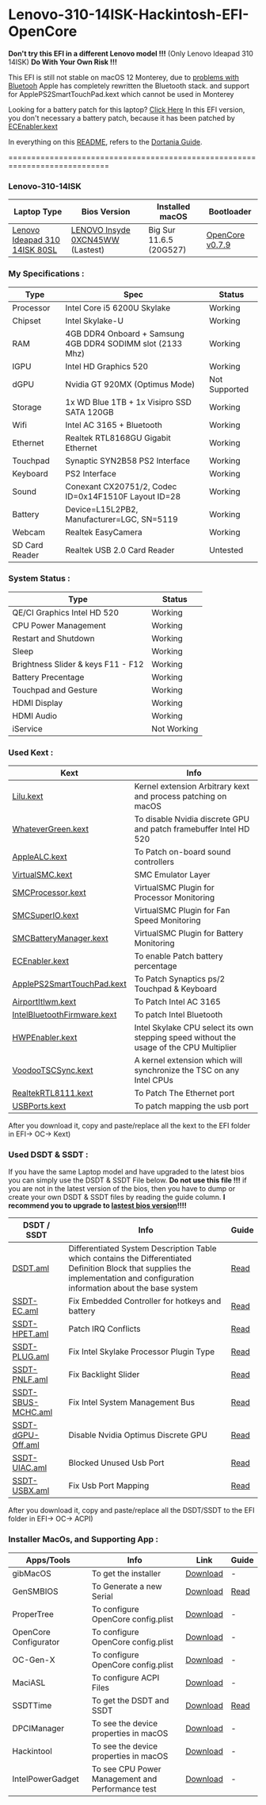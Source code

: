 # Lenovo-310-14ISK-Hackintosh-EFI-OpenCore

**Don't try this EFI in a different Lenovo model !!!** (Only Lenovo Ideapad 310 14ISK) **Do With Your Own Risk !!!**

This EFI is still not stable on macOS 12 Monterey, due to [problems with Bluetooh](https://dortania.github.io/OpenCore-Install-Guide/extras/monterey.html#bluetooth) Apple has completely rewritten the Bluetooth stack. and support for ApplePS2SmartTouchPad.kext which cannot be used in Monterey

Looking for a battery patch for this laptop? [Click Here](https://github.com/xkhoir/Lenovo-310-14ISK-Hackintosh-EFI-OpenCore/blob/main/Battery_Patch.md) In this EFI version, you don't necessary a battery patch, because it has been patched by [ECEnabler.kext](https://github.com/1Revenger1/ECEnabler/releases)

In everything on this [README](xkhoir/Lenovo-310-14ISK-Hackintosh-EFI-OpenCore/README.md), refers to the [Dortania Guide](https://dortania.github.io/getting-started/).

============================================================================

### Lenovo-310-14ISK 

| Laptop Type | Bios Version | Installed macOS | Bootloader |
| ----------- | ----------- | ----------- | ----------- | 
| [Lenovo Ideapad 310 14ISK 80SL](https://pcsupport.lenovo.com/id/id/products/laptops-and-netbooks/300-series/310-14isk/80sl/?linkTrack=Homepage%3ABody_Search%20Products&searchType=4&keyWordSearch=310-14ISK%20Laptop%20%28ideapad%29%20-%20Type%2080SL) | [LENOVO Insyde 0XCN45WW](https://pcsupport.lenovo.com/id/id/products/laptops-and-netbooks/300-series/310-14isk/80sl/downloads/driver-list/component?name=BIOS) (Lastest)| Big Sur 11.6.5 (20G527) | [OpenCore v0.7.9](https://github.com/acidanthera/OpenCorePkg/releases) |

### My Specifications :

| Type | Spec | Status |
| ----------- | ----------- | ----------- |
| Processor | Intel Core i5 6200U Skylake | Working |
| Chipset | Intel Skylake-U | Working |
| RAM | 4GB DDR4 Onboard + Samsung 4GB DDR4 SODIMM slot (2133 Mhz) | Working |
| IGPU | Intel HD Graphics 520 | Working |
| dGPU | Nvidia GT 920MX (Optimus Mode) | Not Supported |
| Storage | 1x WD Blue 1TB + 1x Visipro SSD SATA 120GB | Working |
| Wifi | Intel AC 3165 + Bluetooth | Working |
| Ethernet | Realtek RTL8168GU Gigabit Ethernet | Working |
| Touchpad | Synaptic SYN2B58 PS2 Interface | Working |
| Keyboard | PS2 Interface | Working |
| Sound | Conexant CX20751/2, Codec ID=0x14F1510F Layout ID=28 | Working |
| Battery | Device=L15L2PB2, Manufacturer=LGC, SN=5119 | Working |
| Webcam | Realtek EasyCamera | Working |
| SD Card Reader | Realtek USB 2.0 Card Reader | Untested |

### System Status :

| Type | Status |
| ----------- | ----------- |
| QE/CI Graphics Intel HD 520 | Working |
| CPU Power Management | Working |
| Restart and Shutdown | Working |
| Sleep | Working |
| Brightness Slider & keys F11 - F12 | Working |
| Battery Precentage | Working |
| Touchpad and Gesture | Working |
| HDMI Display | Working |
| HDMI Audio | Working |
| iService | Not Working |

### Used Kext :

| Kext | Info |
| ----------- | ----------- |
| [Lilu.kext](https://github.com/acidanthera/Lilu/releases) | Kernel extension Arbitrary kext and process patching on macOS |
| [WhateverGreen.kext](https://github.com/acidanthera/WhateverGreen/releases) | To disable Nvidia discrete GPU and patch framebuffer Intel HD 520 |
| [AppleALC.kext](https://github.com/acidanthera/AppleALC/releases) | To Patch on-board sound controllers|
| [VirtualSMC.kext](https://github.com/acidanthera/VirtualSMC/releases) | SMC Emulator Layer |
| [SMCProcessor.kext](https://github.com/acidanthera/VirtualSMC/releases) | VirtualSMC Plugin for Processor Monitoring |
| [SMCSuperIO.kext](https://github.com/acidanthera/VirtualSMC/releases) | VirtualSMC Plugin for Fan Speed Monitoring |
| [SMCBatteryManager.kext](https://github.com/acidanthera/VirtualSMC/releases) | VirtualSMC Plugin for Battery Monitoring |
| [ECEnabler.kext](https://github.com/1Revenger1/ECEnabler/releases) | To enable Patch battery percentage |
| [ApplePS2SmartTouchPad.kext]( https://github.com/xkhoir/Lenovo-310-14ISK-Hackintosh-EFI-OpenCore/blob/551d43d2586aa635c8feb135fd5d2e720d1d0423/ApplePS2SmartTouchPad.zip ) | To Patch Synaptics ps/2 Touchpad & Keyboard |
| [AirportItlwm.kext](https://github.com/OpenIntelWireless/itlwm/releases) | To Patch Intel AC 3165 |
| [IntelBluetoothFirmware.kext](https://github.com/OpenIntelWireless/IntelBluetoothFirmware/releases) | To patch Intel Bluetooth |
| [HWPEnabler.kext](https://github.com/goodwin/HWPEnable) | Intel Skylake CPU select its own stepping speed without the usage of the CPU Multiplier |
| [VoodooTSCSync.kext](https://bitbucket.org/RehabMan/VoodooTSCSync/downloads) | A kernel extension which will synchronize the TSC on any Intel CPUs |
| [RealtekRTL8111.kext](https://github.com/Mieze/RTL8111_driver_for_OS_X/releases) | To Patch The Ethernet port |
| [USBPorts.kext]( https://github.com/xkhoir/Lenovo-310-14ISK-Hackintosh-EFI-OpenCore/blob/551d43d2586aa635c8feb135fd5d2e720d1d0423/USBPorts.zip ) | To patch mapping the usb port |

After you download it, copy and paste/replace all the kext to the EFI folder in EFI-> OC-> Kext)

### Used DSDT & SSDT :
If you have the same Laptop model and have upgraded to the latest bios you can simply use the DSDT & SSDT File below. 
**Do not use this file !!!**
if you are not in the latest version of the bios, then you have to dump or create your own DSDT & SSDT files by reading the guide column. 
**I recommend you to upgrade to [lastest bios version](https://github.com/xkhoir/Lenovo-310-14ISK-Hackintosh-EFI-OpenCore#lenovo-310-14isk)!!!!**

| DSDT / SSDT | Info | Guide |
| ----------- | ----------- | ----------- |
| [DSDT.aml](/EFI/OC/ACPI/DSDT.aml) | Differentiated System Description Table which contains the Differentiated Definition Block that supplies the implementation and configuration information about the base system | [Read](https://dortania.github.io/Getting-Started-With-ACPI/Manual/dump.html) |
| [SSDT-EC.aml](/EFI/OC/ACPI/SSDT-EC.aml) | Fix Embedded Controller for hotkeys and battery | [Read](https://dortania.github.io/Getting-Started-With-ACPI/Universal/ec-fix.html) |
| [SSDT-HPET.aml](/EFI/OC/ACPI/SSDT-HPET.aml)  | Patch IRQ Conflicts | [Read](https://dortania.github.io/Getting-Started-With-ACPI/ssdt-methods/ssdt-easy.html#running-ssdttime) |
| [SSDT-PLUG.aml](/EFI/OC/ACPI/SSDT-PLUG.aml) | Fix Intel Skylake Processor Plugin Type | [Read](https://dortania.github.io/Getting-Started-With-ACPI/Universal/plug.html) |
| [SSDT-PNLF.aml](/EFI/OC/ACPI/SSDT-PNLF.aml)| Fix Backlight Slider | [Read](https://dortania.github.io/Getting-Started-With-ACPI/Laptops/backlight.html) |
| [SSDT-SBUS-MCHC.aml](/EFI/OC/ACPI/SSDT-SBUS-MCHC.aml) | Fix Intel System Management Bus | [Read](https://dortania.github.io/Getting-Started-With-ACPI/Universal/smbus.html) |
| [SSDT-dGPU-Off.aml](/EFI/OC/ACPI/SSDT-dGPU-Off.aml) | Disable Nvidia Optimus Discrete GPU | [Read](https://dortania.github.io/Getting-Started-With-ACPI/Laptops/laptop-disable.html#optimus-method) |
| [SSDT-UIAC.aml](/EFI/OC/ACPI/SSDT-UIAC.aml)| Blocked Unused Usb Port | [Read](https://dortania.github.io/OpenCore-Post-Install/usb/) |
| [SSDT-USBX.aml](/EFI/OC/ACPI/SSDT-USBX.aml) | Fix Usb Port Mapping | [Read](https://dortania.github.io/OpenCore-Post-Install/usb/) |

After you download it, copy and paste/replace all the DSDT/SSDT to the EFI folder in EFI-> OC-> ACPI)

### Installer MacOs, and Supporting App :

| Apps/Tools | Info | Link | Guide |
| ----------- | ----------- | ----------- | ----------- |
| gibMacOS | To get the installer | [Download](https://github.com/corpnewt/gibMacOS) | - |
| GenSMBIOS | To Generate a new Serial | [Download](https://github.com/corpnewt/gibMacOS) | [Read](https://dortania.github.io/OpenCore-Post-Install/universal/iservices.html#generate-a-new-serial) |
| ProperTree |  To configure OpenCore config.plist | [Download](https://github.com/corpnewt/ProperTree) | - |
| OpenCore Configurator | To configure OpenCore config.plist | [Download](https://mackie100projects.altervista.org/opencore-configurator/) | - |
| OC-Gen-X |  To configure OpenCore config.plist | [Download](https://github.com/Pavo-IM/OC-Gen-X/releases) | - |
| MaciASL |  To configure ACPI Files | [Download](https://github.com/acidanthera/MaciASL/releases) | - |
| SSDTTime | To get the DSDT and SSDT | [Download](https://github.com/corpnewt/SSDTTime) | [Read](https://dortania.github.io/Getting-Started-With-ACPI/ssdt-methods/ssdt-easy.html#running-ssdttime) |
| DPCIManager | To see the device properties in macOS | [Download](https://github.com/MuntashirAkon/DPCIManager/releases) | - |
| Hackintool | To see the device properties in macOS | [Download](https://github.com/headkaze/Hackintool/releases) | - |
| IntelPowerGadget | To see CPU Power Management and Performance test | [Download](https://software.intel.com/content/www/us/en/develop/articles/intel-power-gadget.html#attachment-heading) | - |
